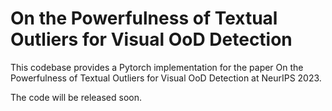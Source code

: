 # On the Powerfulness of Textual Outliers for Visual OoD Detection

This codebase provides a Pytorch implementation for the paper On the Powerfulness of Textual Outliers for Visual OoD Detection at NeurIPS 2023.

The code will be released soon.
